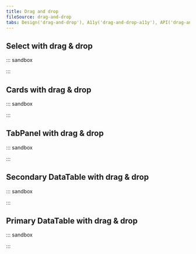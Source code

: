 ```yaml
---
title: Drag and drop
fileSource: drag-and-drop
tabs: Design('drag-and-drop'), A11y('drag-and-drop-a11y'), API('drag-and-drop-api'), Example('drag-and-drop-code'), Changelog('drag-and-drop-changelog')
---
```


## Select with drag & drop

::: sandbox

<script lang="tsx">
  export Demo from './examples/with_select.tsx'; 
</script>

:::

## Cards with drag & drop

::: sandbox

<script lang="tsx">
  export Demo from './examples/with_cards.tsx'; 
</script>

:::

## TabPanel with drag & drop

::: sandbox

<script lang="tsx">
  export Demo from './examples/with_tabpanel.tsx'; 
</script>

:::

## Secondary DataTable with drag & drop

::: sandbox

<script lang="tsx">
  export Demo from './examples/with_secondary_table.tsx'; 
</script>

:::

## Primary DataTable with drag & drop

::: sandbox

<script lang="tsx">
  export Demo from './examples/with_primary_table.tsx'; 
</script>

:::
